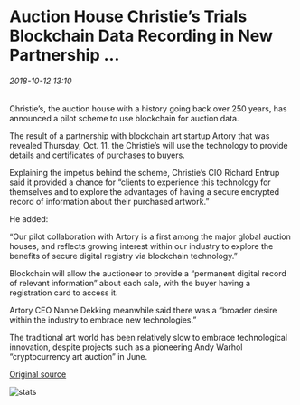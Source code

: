 # Auction House Christie’s Trials Blockchain Data Recording in New Partnership ...

###### 2018-10-12 13:10

Christie’s, the auction house with a history going back over 250 years, has announced a pilot scheme to use blockchain for auction data.

The result of a partnership with blockchain art startup Artory that was revealed Thursday, Oct. 11, the Christie’s will use the technology to provide details and certificates of purchases to buyers.

Explaining the impetus behind the scheme, Christie’s CIO Richard Entrup said it provided a chance for “clients to experience this technology for themselves and to explore the advantages of having a secure encrypted record of information about their purchased artwork.”

He added:

“Our pilot collaboration with Artory is a first among the major global auction houses, and reflects growing interest within our industry to explore the benefits of secure digital registry via blockchain technology.”

Blockchain will allow the auctioneer to provide a “permanent digital record of relevant information” about each sale, with the buyer having a registration card to access it.

Artory CEO Nanne Dekking meanwhile said there was a “broader desire within the industry to embrace new technologies.”

The traditional art world has been relatively slow to embrace technological innovation, despite projects such as a pioneering Andy Warhol “cryptocurrency art auction” in June.

[Original source](https://cointelegraph.com/news/auction-house-christies-trials-blockchain-data-recording-in-new-partnership)

![stats](https://c.statcounter.com/11760860/0/a89fa40b/1/ "stats")